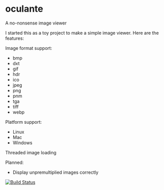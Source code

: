 # oculante
A no-nonsense image viewer

I started this as a toy project to make a simple image viewer. Here are the features:

Image format support:
- bmp	
- dxt	
- gif	
- hdr	
- ico	
- jpeg	
- png	
- pnm	
- tga	
- tiff	
- webp	

Platform support:
- Linux
- Mac
- Windows

Threaded image loading



Planned:
- Display unpremultiplied images correctly

[![Build Status](https://travis-ci.org/woelper/oculante.svg?branch=master)](https://travis-ci.org/woelper/oculante)